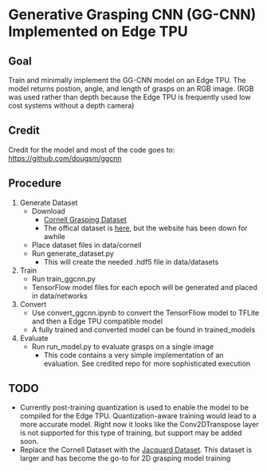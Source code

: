 # Generative Grasping CNN (GG-CNN) Implemented on Edge TPU

## Goal
Train and minimally implement the GG-CNN model on an Edge TPU. The model returns postion, angle, and length of grasps on an RGB image. (RGB was used rather than depth because the Edge TPU is frequently used low cost systems without a depth camera)

## Credit
Credit for the model and most of the code goes to: https://github.com/dougsm/ggcnn

## Procedure
1. Generate Dataset
    - Download
        - [Cornell Grasping Dataset](https://www.kaggle.com/oneoneliu/cornell-grasp)
        - The offical dataset is [here](pr.cs.cornell.edu/grasping/rect_data/data.php), but the website has been down for awhile
    - Place dataset files in data/cornell
    - Run generate_dataset.py
        - This will create the needed .hdf5 file in data/datasets
2. Train
    - Run train_ggcnn.py
    - TensorFlow model files for each epoch will be generated and placed in data/networks
3. Convert
    - Use convert_ggcnn.ipynb to convert the TensorFliow model to TFLite and then a Edge TPU compatible model
    - A fully trained and converted model can be found in trained_models 
4. Evaluate
    - Run run_model.py to evaluate grasps on a single image
        - This code contains a very simple implementation of an evaluation. See credited repo for more sophisticated execution

## TODO
- Currently post-training quantization is used to enable the model to be compiled for the Edge TPU. Quantization-aware training would lead to a more accurate model. Right now it looks like the Conv2DTranspose layer is not supported for this type of training, but support may be added soon.
- Replace the Cornell Dataset with the [Jacquard Dataset](https://jacquard.liris.cnrs.fr/). This dataset is larger and has become the go-to for 2D grasping model training
